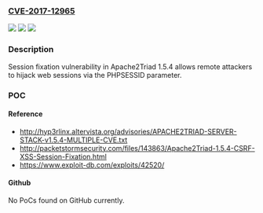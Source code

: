 ### [CVE-2017-12965](https://cve.mitre.org/cgi-bin/cvename.cgi?name=CVE-2017-12965)
![](https://img.shields.io/static/v1?label=Product&message=n%2Fa&color=blue)
![](https://img.shields.io/static/v1?label=Version&message=n%2Fa&color=blue)
![](https://img.shields.io/static/v1?label=Vulnerability&message=n%2Fa&color=brighgreen)

### Description

Session fixation vulnerability in Apache2Triad 1.5.4 allows remote attackers to hijack web sessions via the PHPSESSID parameter.

### POC

#### Reference
- http://hyp3rlinx.altervista.org/advisories/APACHE2TRIAD-SERVER-STACK-v1.5.4-MULTIPLE-CVE.txt
- http://packetstormsecurity.com/files/143863/Apache2Triad-1.5.4-CSRF-XSS-Session-Fixation.html
- https://www.exploit-db.com/exploits/42520/

#### Github
No PoCs found on GitHub currently.

